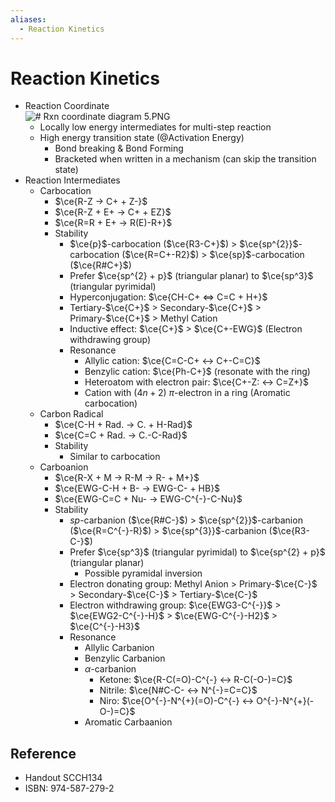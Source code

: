 ```yaml
---
aliases:
  - Reaction Kinetics
---
```


# Reaction Kinetics

- Reaction Coordinate  
  ![# Rxn coordinate diagram 5.PNG](https://upload.wikimedia.org/wikipedia/commons/9/99/Rxn_coordinate_diagram_5.PNG)
  - Locally low energy intermediates for multi-step reaction
  - High energy transition state (@Activation Energy)
    - Bond breaking & Bond Forming
    - Bracketed when written in a mechanism (can skip the transition state)
- Reaction Intermediates
  - Carbocation
    - $\ce{R-Z -> C+ + Z-}$
    - $\ce{R-Z + E+ -> C+ + EZ}$
    - $\ce{R=R + E+ -> R(E)-R+}$
    - Stability
      - $\ce{p}$-carbocation ($\ce{R3-C+}$) > $\ce{sp^{2}}$-carbocation ($\ce{R=C+-R2}$) > $\ce{sp}$-carbocation ($\ce{R#C+}$)
      - Prefer $\ce{sp^{2} + p}$ (triangular planar) to $\ce{sp^3}$ (triangular pyrimidal)
      - Hyperconjugation: $\ce{CH-C+ <=> C=C + H+}$
      - Tertiary-$\ce{C+}$ > Secondary-$\ce{C+}$ > Primary-$\ce{C+}$ > Methyl Cation
      - Inductive effect: $\ce{C+}$ > $\ce{C+-EWG}$ (Electron withdrawing group)
      - Resonance
        - Allylic cation: $\ce{C=C-C+ <-> C+-C=C}$
        - Benzylic cation: $\ce{Ph-C+}$ (resonate with the ring)
        - Heteroatom with electron pair: $\ce{C+-Z: <-> C=Z+}$
        - Cation with $(4n+2)$ $\pi$-electron in a ring (Aromatic carbocation)
  - Carbon Radical
    - $\ce{C-H + Rad. -> C. + H-Rad}$
    - $\ce{C=C + Rad. -> C.-C-Rad}$
    - Stability
      - Similar to carbocation
  - Carboanion
    - $\ce{R-X + M -> R-M -> R- + M+}$
    - $\ce{EWG-C-H + B- -> EWG-C- + HB}$
    - $\ce{EWG-C=C + Nu- -> EWG-C^{-}-C-Nu}$
    - Stability
      - $sp$-carbanion ($\ce{R#C-}$) > $\ce{sp^{2}}$-carbanion ($\ce{R=C^{-}-R}$) > $\ce{sp^{3}}$-carbanion ($\ce{R3-C-}$)
      - Prefer $\ce{sp^3}$ (triangular pyrimidal) to $\ce{sp^{2} + p}$ (triangular planar)
        - Possible pyramidal inversion
      - Electron donating group: Methyl Anion > Primary-$\ce{C-}$ > Secondary-$\ce{C-}$ > Tertiary-$\ce{C-}$
      - Electron withdrawing group: $\ce{EWG3-C^{-}}$ > $\ce{EWG2-C^{-}-H}$ > $\ce{EWG-C^{-}-H2}$ > $\ce{C^{-}-H3}$
      - Resonance
        - Allylic Carbanion
        - Benzylic Carbanion
        - $\alpha$-carbanion
          - Ketone: $\ce{R-C(=O)-C^{-} <-> R-C(-O-)=C}$
          - Nitrile: $\ce{N#C-C- <-> N^{-}=C=C}$
          - Niro: $\ce{O^{-}-N^{+}(=O)-C^{-} <-> O^{-}-N^{+}(-O-)=C}$
        - Aromatic Carbaanion

## Reference

- Handout SCCH134
- ISBN: 974-587-279-2
